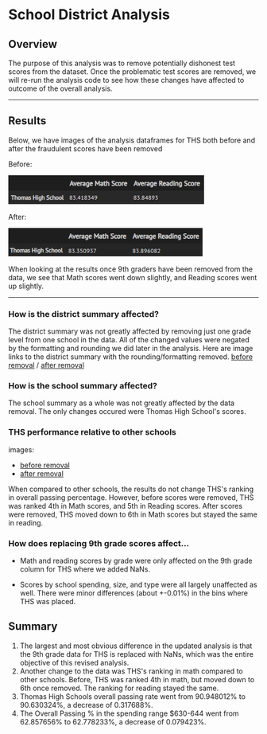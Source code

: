 # School District Analysis


## Overview
The purpose of this analysis was to remove potentially dishonest test scores from the dataset. Once the problematic test scores are removed, we will re-run the analysis code to see how these changes have affected to outcome of the overall analysis.

_______________________
## Results

Below, we have images of the analysis dataframes for THS both before and after the fraudulent scores have been removed

Before:

![before removal](/resources/THS_summary.png)

After:

![after removal](/resources/THS_adjusted_summary.png)

When looking at the results once 9th graders have been removed from the data, we see that Math scores went down slightly, and Reading scores went up slightly. 

_______________________________
### How is the district summary affected?
The district summary was not greatly affected by removing just one grade level from one school in the data. All of the changed values were negated by the formatting and rounding we did later in the analysis. Here are image links to the district summary with the rounding/formatting removed.
[before removal](/resources/district_summary.png) / 
[after removal](/resources/district_adjusted_summary.png)

### How is the school summary affected?
The school summary as a whole was not greatly affected by the data removal. The only changes occured were Thomas High School's scores.

### THS performance relative to other schools
images:

- [before removal](/resources/comparison_before.png)
- [after removal](/resources/comparison_after.png)

When compared to other schools, the results do not change THS's ranking in overall passing percentage. However, before scores were removed, THS was ranked 4th in Math scores, and 5th in Reading scores. After scores were removed, THS moved down to 6th in Math scores but stayed the same in reading. 

### How does replacing 9th grade scores affect...

- Math and reading scores by grade were only affected on the 9th grade column for THS where we added NaNs.

- Scores by school spending, size, and type were all largely unaffected as well. There were minor differences (about +-0.01%) in the bins where THS was placed. 

## Summary
1. The largest and most obvious difference in the updated analysis is that the 9th grade data for THS is replaced with NaNs, which was the entire objective of this revised analysis. 
2. Another change to the data was THS's ranking in math compared to other schools. Before, THS was ranked 4th in math, but moved down to 6th once removed. The ranking for reading stayed the same. 
3. Thomas High Schools overall passing rate went from 90.948012% to 90.630324%, a decrease of 0.317688%.
4. The Overall Passing % in the spending range $630-644 went from 62.857656% to 62.778233%, a decrease of 0.079423%.